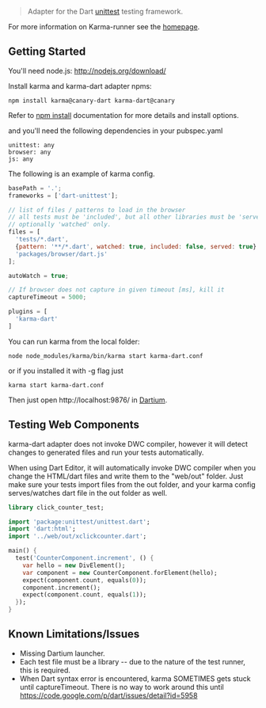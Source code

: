 > Adapter for the Dart [unittest] testing framework.

For more information on Karma-runner see the [homepage].

## Getting Started

You'll need node.js: http://nodejs.org/download/

Install karma and karma-dart adapter npms:

    npm install karma@canary-dart karma-dart@canary

Refer to [npm install] documentation for more details and install options.

and you'll need the following dependencies in your pubspec.yaml

    unittest: any
    browser: any
    js: any

The following is an example of karma config.

```javascript
basePath = '.';
frameworks = ['dart-unittest'];

// list of files / patterns to load in the browser
// all tests must be 'included', but all other libraries must be 'served' and
// optionally 'watched' only.
files = [
  'tests/*.dart',
  {pattern: '**/*.dart', watched: true, included: false, served: true},
  'packages/browser/dart.js'
];

autoWatch = true;

// If browser does not capture in given timeout [ms], kill it
captureTimeout = 5000;

plugins = [
  'karma-dart'
]
```

You can run karma from the local folder:

    node node_modules/karma/bin/karma start karma-dart.conf

or if you installed it with -g flag just

    karma start karma-dart.conf

Then just open http://localhost:9876/ in [Dartium].

## Testing Web Components

karma-dart adapter does not invoke DWC compiler, however it will detect changes
to generated files and run your tests automatically.

When using Dart Editor, it will automatically invoke DWC compiler when you change
the HTML/dart files and write them to the "web/out" folder. Just make sure your
tests import files from the out folder, and your karma config serves/watches dart
file in the out folder as well.

```dart
library click_counter_test;

import 'package:unittest/unittest.dart';
import 'dart:html';
import '../web/out/xclickcounter.dart';

main() {
  test('CounterComponent.increment', () {
    var hello = new DivElement();
    var component = new CounterComponent.forElement(hello);
    expect(component.count, equals(0));
    component.increment();
    expect(component.count, equals(1));
  });
}
```


## Known Limitations/Issues

* Missing Dartium launcher.
* Each test file must be a library -- due to the nature of the test runner, this is required.
* When Dart syntax error is encountered, karma SOMETIMES gets stuck until captureTimeout. There is no way to work around this until https://code.google.com/p/dart/issues/detail?id=5958


[homepage]: https://github.com/karma-runner
[unittest]: http://api.dartlang.org/docs/releases/latest/unittest.html
[npm install]: https://npmjs.org/doc/install.html
[Dartium]: http://www.dartlang.org/dartium/
